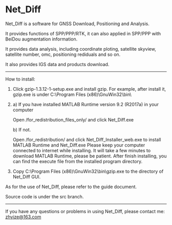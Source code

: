 # Net_Diff

Net_Diff is a software for GNSS Download, Positioning and Analysis.

It provides functions of SPP/PPP/RTK, it can also applied in SPP/PPP with BeiDou augmentation information.

It provides data analysis, including coordinate ploting, satellite skyview, satellite number, omc, positioning rediduals and so on.
 
It also provides IGS data and products download.

*****************************************************************************************************
How to install:
1. Click gzip-1.3.12-1-setup.exe and install gzip. For example, after install it, gzip.exe is under C:\Program Files (x86)\GnuWin32\bin\
 
2. a) If you have installed MATLAB Runtime version 9.2 (R2017a) in your computer
   
      Open /for_redistribution_files_only/ and click Net_Diff.exe
      
   b) If not.
   
      Open /for_redistribution/ and click Net_Diff_Installer_web.exe to install MATLAB Runtime and Net_Diff.exe
      Please keep your computer connected to internet while installing.
      It will take a few minutes to download MATLAB Runtime, please be patient.
      After finish installing, you can find the execute file from the installed program directory.
      
3. Copy C:\Program Files (x86)\GnuWin32\bin\gzip.exe to the directory of Net_Diff GUI.

As for the use of Net_Diff, please refer to the guide document.

Source code is under the src branch.     
****************************************************************************************************
If you have any questions or problems in using Net_Diff, please contact me:  zhyize@163.com

